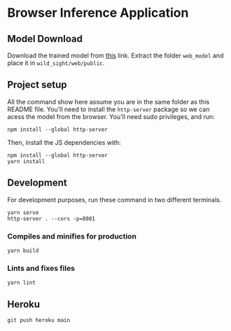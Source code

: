 # Browser Inference Application

## Model Download

Download the trained model from [this](https://drive.google.com/file/d/1HPKMybFDaNlTEY2Az7kG9EgzA88YuC1B/view?usp=sharing)
link. Extract the folder `web_model` and place it in `wild_sight/web/public`.


## Project setup

All the command show here assume you are in the same folder as this README file.
You'll need to install the `http-server` package so we can acess the model
from the browser. You'll need sudo privileges, and run:

```
npm install --global http-server
```

Then, install the JS dependencies with:

```
npm install --global http-server
yarn install
```

## Development

For development purposes, run these command in two different terminals.

```
yarn serve
http-server . --cors -p=8081
```

### Compiles and minifies for production
```
yarn build
```

### Lints and fixes files
```
yarn lint
```


## Heroku
```
git push heroku main
```

